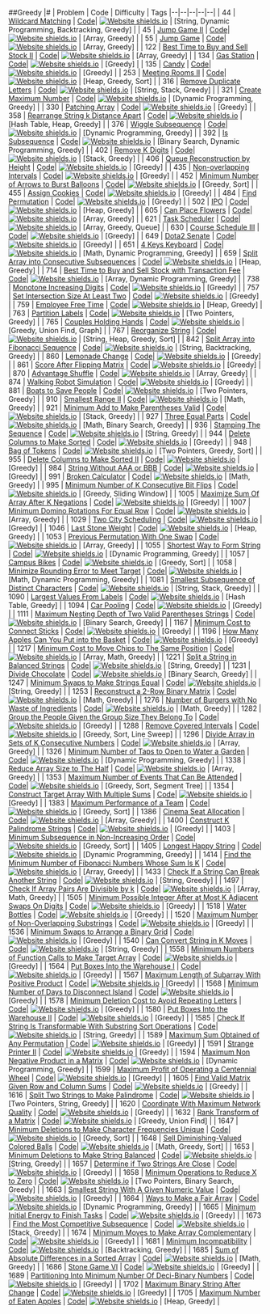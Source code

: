 ##Greedy
|# | Problem | Code | Difficulty | Tags
|--|--|--|--|--|
| 44 | [Wildcard Matching](https:///leetCode.com/problems/wildcard-matching) | [Code](https://github.com/SunilGudivada/Data-Structures-and-Algorithms/blob/master/src/com/platform/leetCode/problems/_44_WildcardMatching.java)| [![Website shields.io](https://img.shields.io/badge/Hard-critical.svg)](https://sunilgudivada.github.io/Data-Structures-and-Algorithms/) | [String, Dynamic Programming, Backtracking, Greedy] | 
| 45 | [Jump Game II](https:///leetCode.com/problems/jump-game-ii) | [Code](https://github.com/SunilGudivada/Data-Structures-and-Algorithms/blob/master/src/com/platform/leetCode/problems/_45_JumpGameII.java)| [![Website shields.io](https://img.shields.io/badge/Hard-critical.svg)](https://sunilgudivada.github.io/Data-Structures-and-Algorithms/) | [Array, Greedy] | 
| 55 | [Jump Game](https:///leetCode.com/problems/jump-game) | [Code](https://github.com/SunilGudivada/Data-Structures-and-Algorithms/blob/master/src/com/platform/leetCode/problems/_55_JumpGame.java)| [![Website shields.io](https://img.shields.io/badge/Medium-yellow.svg)](https://sunilgudivada.github.io/Data-Structures-and-Algorithms/) | [Array, Greedy] | 
| 122 | [Best Time to Buy and Sell Stock II](https:///leetCode.com/problems/best-time-to-buy-and-sell-stock-ii) | [Code](https://github.com/SunilGudivada/Data-Structures-and-Algorithms/blob/master/src/com/platform/leetCode/problems/_122_BestTimetoBuyandSellStockII.java)| [![Website shields.io](https://img.shields.io/badge/Easy-success.svg)](https://sunilgudivada.github.io/Data-Structures-and-Algorithms/) | [Array, Greedy] | 
| 134 | [Gas Station](https:///leetCode.com/problems/gas-station) | [Code](https://github.com/SunilGudivada/Data-Structures-and-Algorithms/blob/master/src/com/platform/leetCode/problems/_134_GasStation.java)| [![Website shields.io](https://img.shields.io/badge/Medium-yellow.svg)](https://sunilgudivada.github.io/Data-Structures-and-Algorithms/) | [Greedy] | 
| 135 | [Candy](https:///leetCode.com/problems/candy) | [Code](https://github.com/SunilGudivada/Data-Structures-and-Algorithms/blob/master/src/com/platform/leetCode/problems/_135_Candy.java)| [![Website shields.io](https://img.shields.io/badge/Hard-critical.svg)](https://sunilgudivada.github.io/Data-Structures-and-Algorithms/) | [Greedy] | 
| 253 | [Meeting Rooms II](https:///leetCode.com/problems/meeting-rooms-ii) | [Code](https://github.com/SunilGudivada/Data-Structures-and-Algorithms/blob/master/src/com/platform/leetCode/problems/_253_MeetingRoomsII.java)| [![Website shields.io](https://img.shields.io/badge/Medium-yellow.svg)](https://sunilgudivada.github.io/Data-Structures-and-Algorithms/) | [Heap, Greedy, Sort] | 
| 316 | [Remove Duplicate Letters](https:///leetCode.com/problems/remove-duplicate-letters) | [Code](https://github.com/SunilGudivada/Data-Structures-and-Algorithms/blob/master/src/com/platform/leetCode/problems/_316_RemoveDuplicateLetters.java)| [![Website shields.io](https://img.shields.io/badge/Medium-yellow.svg)](https://sunilgudivada.github.io/Data-Structures-and-Algorithms/) | [String, Stack, Greedy] | 
| 321 | [Create Maximum Number](https:///leetCode.com/problems/create-maximum-number) | [Code](https://github.com/SunilGudivada/Data-Structures-and-Algorithms/blob/master/src/com/platform/leetCode/problems/_321_CreateMaximumNumber.java)| [![Website shields.io](https://img.shields.io/badge/Hard-critical.svg)](https://sunilgudivada.github.io/Data-Structures-and-Algorithms/) | [Dynamic Programming, Greedy] | 
| 330 | [Patching Array](https:///leetCode.com/problems/patching-array) | [Code](https://github.com/SunilGudivada/Data-Structures-and-Algorithms/blob/master/src/com/platform/leetCode/problems/_330_PatchingArray.java)| [![Website shields.io](https://img.shields.io/badge/Hard-critical.svg)](https://sunilgudivada.github.io/Data-Structures-and-Algorithms/) | [Greedy] | 
| 358 | [Rearrange String k Distance Apart](https:///leetCode.com/problems/rearrange-string-k-distance-apart) | [Code](https://github.com/SunilGudivada/Data-Structures-and-Algorithms/blob/master/src/com/platform/leetCode/problems/_358_RearrangeStringkDistanceApart.java)| [![Website shields.io](https://img.shields.io/badge/Hard-critical.svg)](https://sunilgudivada.github.io/Data-Structures-and-Algorithms/) | [Hash Table, Heap, Greedy] | 
| 376 | [Wiggle Subsequence](https:///leetCode.com/problems/wiggle-subsequence) | [Code](https://github.com/SunilGudivada/Data-Structures-and-Algorithms/blob/master/src/com/platform/leetCode/problems/_376_WiggleSubsequence.java)| [![Website shields.io](https://img.shields.io/badge/Medium-yellow.svg)](https://sunilgudivada.github.io/Data-Structures-and-Algorithms/) | [Dynamic Programming, Greedy] | 
| 392 | [Is Subsequence](https:///leetCode.com/problems/is-subsequence) | [Code](https://github.com/SunilGudivada/Data-Structures-and-Algorithms/blob/master/src/com/platform/leetCode/problems/_392_IsSubsequence.java)| [![Website shields.io](https://img.shields.io/badge/Easy-success.svg)](https://sunilgudivada.github.io/Data-Structures-and-Algorithms/) | [Binary Search, Dynamic Programming, Greedy] | 
| 402 | [Remove K Digits](https:///leetCode.com/problems/remove-k-digits) | [Code](https://github.com/SunilGudivada/Data-Structures-and-Algorithms/blob/master/src/com/platform/leetCode/problems/_402_RemoveKDigits.java)| [![Website shields.io](https://img.shields.io/badge/Medium-yellow.svg)](https://sunilgudivada.github.io/Data-Structures-and-Algorithms/) | [Stack, Greedy] | 
| 406 | [Queue Reconstruction by Height](https:///leetCode.com/problems/queue-reconstruction-by-height) | [Code](https://github.com/SunilGudivada/Data-Structures-and-Algorithms/blob/master/src/com/platform/leetCode/problems/_406_QueueReconstructionbyHeight.java)| [![Website shields.io](https://img.shields.io/badge/Medium-yellow.svg)](https://sunilgudivada.github.io/Data-Structures-and-Algorithms/) | [Greedy] | 
| 435 | [Non-overlapping Intervals](https:///leetCode.com/problems/non-overlapping-intervals) | [Code](https://github.com/SunilGudivada/Data-Structures-and-Algorithms/blob/master/src/com/platform/leetCode/problems/_435_Non-overlappingIntervals.java)| [![Website shields.io](https://img.shields.io/badge/Medium-yellow.svg)](https://sunilgudivada.github.io/Data-Structures-and-Algorithms/) | [Greedy] | 
| 452 | [Minimum Number of Arrows to Burst Balloons](https:///leetCode.com/problems/minimum-number-of-arrows-to-burst-balloons) | [Code](https://github.com/SunilGudivada/Data-Structures-and-Algorithms/blob/master/src/com/platform/leetCode/problems/_452_MinimumNumberofArrowstoBurstBalloons.java)| [![Website shields.io](https://img.shields.io/badge/Medium-yellow.svg)](https://sunilgudivada.github.io/Data-Structures-and-Algorithms/) | [Greedy, Sort] | 
| 455 | [Assign Cookies](https:///leetCode.com/problems/assign-cookies) | [Code](https://github.com/SunilGudivada/Data-Structures-and-Algorithms/blob/master/src/com/platform/leetCode/problems/_455_AssignCookies.java)| [![Website shields.io](https://img.shields.io/badge/Easy-success.svg)](https://sunilgudivada.github.io/Data-Structures-and-Algorithms/) | [Greedy] | 
| 484 | [Find Permutation](https:///leetCode.com/problems/find-permutation) | [Code](https://github.com/SunilGudivada/Data-Structures-and-Algorithms/blob/master/src/com/platform/leetCode/problems/_484_FindPermutation.java)| [![Website shields.io](https://img.shields.io/badge/Medium-yellow.svg)](https://sunilgudivada.github.io/Data-Structures-and-Algorithms/) | [Greedy] | 
| 502 | [IPO](https:///leetCode.com/problems/ipo) | [Code](https://github.com/SunilGudivada/Data-Structures-and-Algorithms/blob/master/src/com/platform/leetCode/problems/_502_IPO.java)| [![Website shields.io](https://img.shields.io/badge/Hard-critical.svg)](https://sunilgudivada.github.io/Data-Structures-and-Algorithms/) | [Heap, Greedy] | 
| 605 | [Can Place Flowers](https:///leetCode.com/problems/can-place-flowers) | [Code](https://github.com/SunilGudivada/Data-Structures-and-Algorithms/blob/master/src/com/platform/leetCode/problems/_605_CanPlaceFlowers.java)| [![Website shields.io](https://img.shields.io/badge/Easy-success.svg)](https://sunilgudivada.github.io/Data-Structures-and-Algorithms/) | [Array, Greedy] | 
| 621 | [Task Scheduler](https:///leetCode.com/problems/task-scheduler) | [Code](https://github.com/SunilGudivada/Data-Structures-and-Algorithms/blob/master/src/com/platform/leetCode/problems/_621_TaskScheduler.java)| [![Website shields.io](https://img.shields.io/badge/Medium-yellow.svg)](https://sunilgudivada.github.io/Data-Structures-and-Algorithms/) | [Array, Greedy, Queue] | 
| 630 | [Course Schedule III](https:///leetCode.com/problems/course-schedule-iii) | [Code](https://github.com/SunilGudivada/Data-Structures-and-Algorithms/blob/master/src/com/platform/leetCode/problems/_630_CourseScheduleIII.java)| [![Website shields.io](https://img.shields.io/badge/Hard-critical.svg)](https://sunilgudivada.github.io/Data-Structures-and-Algorithms/) | [Greedy] | 
| 649 | [Dota2 Senate](https:///leetCode.com/problems/dota2-senate) | [Code](https://github.com/SunilGudivada/Data-Structures-and-Algorithms/blob/master/src/com/platform/leetCode/problems/_649_Dota2Senate.java)| [![Website shields.io](https://img.shields.io/badge/Medium-yellow.svg)](https://sunilgudivada.github.io/Data-Structures-and-Algorithms/) | [Greedy] | 
| 651 | [4 Keys Keyboard](https:///leetCode.com/problems/4-keys-keyboard) | [Code](https://github.com/SunilGudivada/Data-Structures-and-Algorithms/blob/master/src/com/platform/leetCode/problems/_651_4KeysKeyboard.java)| [![Website shields.io](https://img.shields.io/badge/Medium-yellow.svg)](https://sunilgudivada.github.io/Data-Structures-and-Algorithms/) | [Math, Dynamic Programming, Greedy] | 
| 659 | [Split Array into Consecutive Subsequences](https:///leetCode.com/problems/split-array-into-consecutive-subsequences) | [Code](https://github.com/SunilGudivada/Data-Structures-and-Algorithms/blob/master/src/com/platform/leetCode/problems/_659_SplitArrayintoConsecutiveSubsequences.java)| [![Website shields.io](https://img.shields.io/badge/Medium-yellow.svg)](https://sunilgudivada.github.io/Data-Structures-and-Algorithms/) | [Heap, Greedy] | 
| 714 | [Best Time to Buy and Sell Stock with Transaction Fee](https:///leetCode.com/problems/best-time-to-buy-and-sell-stock-with-transaction-fee) | [Code](https://github.com/SunilGudivada/Data-Structures-and-Algorithms/blob/master/src/com/platform/leetCode/problems/_714_BestTimetoBuyandSellStockwithTransactionFee.java)| [![Website shields.io](https://img.shields.io/badge/Medium-yellow.svg)](https://sunilgudivada.github.io/Data-Structures-and-Algorithms/) | [Array, Dynamic Programming, Greedy] | 
| 738 | [Monotone Increasing Digits](https:///leetCode.com/problems/monotone-increasing-digits) | [Code](https://github.com/SunilGudivada/Data-Structures-and-Algorithms/blob/master/src/com/platform/leetCode/problems/_738_MonotoneIncreasingDigits.java)| [![Website shields.io](https://img.shields.io/badge/Medium-yellow.svg)](https://sunilgudivada.github.io/Data-Structures-and-Algorithms/) | [Greedy] | 
| 757 | [Set Intersection Size At Least Two](https:///leetCode.com/problems/set-intersection-size-at-least-two) | [Code](https://github.com/SunilGudivada/Data-Structures-and-Algorithms/blob/master/src/com/platform/leetCode/problems/_757_SetIntersectionSizeAtLeastTwo.java)| [![Website shields.io](https://img.shields.io/badge/Hard-critical.svg)](https://sunilgudivada.github.io/Data-Structures-and-Algorithms/) | [Greedy] | 
| 759 | [Employee Free Time](https:///leetCode.com/problems/employee-free-time) | [Code](https://github.com/SunilGudivada/Data-Structures-and-Algorithms/blob/master/src/com/platform/leetCode/problems/_759_EmployeeFreeTime.java)| [![Website shields.io](https://img.shields.io/badge/Hard-critical.svg)](https://sunilgudivada.github.io/Data-Structures-and-Algorithms/) | [Heap, Greedy] | 
| 763 | [Partition Labels](https:///leetCode.com/problems/partition-labels) | [Code](https://github.com/SunilGudivada/Data-Structures-and-Algorithms/blob/master/src/com/platform/leetCode/problems/_763_PartitionLabels.java)| [![Website shields.io](https://img.shields.io/badge/Medium-yellow.svg)](https://sunilgudivada.github.io/Data-Structures-and-Algorithms/) | [Two Pointers, Greedy] | 
| 765 | [Couples Holding Hands](https:///leetCode.com/problems/couples-holding-hands) | [Code](https://github.com/SunilGudivada/Data-Structures-and-Algorithms/blob/master/src/com/platform/leetCode/problems/_765_CouplesHoldingHands.java)| [![Website shields.io](https://img.shields.io/badge/Hard-critical.svg)](https://sunilgudivada.github.io/Data-Structures-and-Algorithms/) | [Greedy, Union Find, Graph] | 
| 767 | [Reorganize String](https:///leetCode.com/problems/reorganize-string) | [Code](https://github.com/SunilGudivada/Data-Structures-and-Algorithms/blob/master/src/com/platform/leetCode/problems/_767_ReorganizeString.java)| [![Website shields.io](https://img.shields.io/badge/Medium-yellow.svg)](https://sunilgudivada.github.io/Data-Structures-and-Algorithms/) | [String, Heap, Greedy, Sort] | 
| 842 | [Split Array into Fibonacci Sequence](https:///leetCode.com/problems/split-array-into-fibonacci-sequence) | [Code](https://github.com/SunilGudivada/Data-Structures-and-Algorithms/blob/master/src/com/platform/leetCode/problems/_842_SplitArrayintoFibonacciSequence.java)| [![Website shields.io](https://img.shields.io/badge/Medium-yellow.svg)](https://sunilgudivada.github.io/Data-Structures-and-Algorithms/) | [String, Backtracking, Greedy] | 
| 860 | [Lemonade Change](https:///leetCode.com/problems/lemonade-change) | [Code](https://github.com/SunilGudivada/Data-Structures-and-Algorithms/blob/master/src/com/platform/leetCode/problems/_860_LemonadeChange.java)| [![Website shields.io](https://img.shields.io/badge/Easy-success.svg)](https://sunilgudivada.github.io/Data-Structures-and-Algorithms/) | [Greedy] | 
| 861 | [Score After Flipping Matrix](https:///leetCode.com/problems/score-after-flipping-matrix) | [Code](https://github.com/SunilGudivada/Data-Structures-and-Algorithms/blob/master/src/com/platform/leetCode/problems/_861_ScoreAfterFlippingMatrix.java)| [![Website shields.io](https://img.shields.io/badge/Medium-yellow.svg)](https://sunilgudivada.github.io/Data-Structures-and-Algorithms/) | [Greedy] | 
| 870 | [Advantage Shuffle](https:///leetCode.com/problems/advantage-shuffle) | [Code](https://github.com/SunilGudivada/Data-Structures-and-Algorithms/blob/master/src/com/platform/leetCode/problems/_870_AdvantageShuffle.java)| [![Website shields.io](https://img.shields.io/badge/Medium-yellow.svg)](https://sunilgudivada.github.io/Data-Structures-and-Algorithms/) | [Array, Greedy] | 
| 874 | [Walking Robot Simulation](https:///leetCode.com/problems/walking-robot-simulation) | [Code](https://github.com/SunilGudivada/Data-Structures-and-Algorithms/blob/master/src/com/platform/leetCode/problems/_874_WalkingRobotSimulation.java)| [![Website shields.io](https://img.shields.io/badge/Easy-success.svg)](https://sunilgudivada.github.io/Data-Structures-and-Algorithms/) | [Greedy] | 
| 881 | [Boats to Save People](https:///leetCode.com/problems/boats-to-save-people) | [Code](https://github.com/SunilGudivada/Data-Structures-and-Algorithms/blob/master/src/com/platform/leetCode/problems/_881_BoatstoSavePeople.java)| [![Website shields.io](https://img.shields.io/badge/Medium-yellow.svg)](https://sunilgudivada.github.io/Data-Structures-and-Algorithms/) | [Two Pointers, Greedy] | 
| 910 | [Smallest Range II](https:///leetCode.com/problems/smallest-range-ii) | [Code](https://github.com/SunilGudivada/Data-Structures-and-Algorithms/blob/master/src/com/platform/leetCode/problems/_910_SmallestRangeII.java)| [![Website shields.io](https://img.shields.io/badge/Medium-yellow.svg)](https://sunilgudivada.github.io/Data-Structures-and-Algorithms/) | [Math, Greedy] | 
| 921 | [Minimum Add to Make Parentheses Valid](https:///leetCode.com/problems/minimum-add-to-make-parentheses-valid) | [Code](https://github.com/SunilGudivada/Data-Structures-and-Algorithms/blob/master/src/com/platform/leetCode/problems/_921_MinimumAddtoMakeParenthesesValid.java)| [![Website shields.io](https://img.shields.io/badge/Medium-yellow.svg)](https://sunilgudivada.github.io/Data-Structures-and-Algorithms/) | [Stack, Greedy] | 
| 927 | [Three Equal Parts](https:///leetCode.com/problems/three-equal-parts) | [Code](https://github.com/SunilGudivada/Data-Structures-and-Algorithms/blob/master/src/com/platform/leetCode/problems/_927_ThreeEqualParts.java)| [![Website shields.io](https://img.shields.io/badge/Hard-critical.svg)](https://sunilgudivada.github.io/Data-Structures-and-Algorithms/) | [Math, Binary Search, Greedy] | 
| 936 | [Stamping The Sequence](https:///leetCode.com/problems/stamping-the-sequence) | [Code](https://github.com/SunilGudivada/Data-Structures-and-Algorithms/blob/master/src/com/platform/leetCode/problems/_936_StampingTheSequence.java)| [![Website shields.io](https://img.shields.io/badge/Hard-critical.svg)](https://sunilgudivada.github.io/Data-Structures-and-Algorithms/) | [String, Greedy] | 
| 944 | [Delete Columns to Make Sorted](https:///leetCode.com/problems/delete-columns-to-make-sorted) | [Code](https://github.com/SunilGudivada/Data-Structures-and-Algorithms/blob/master/src/com/platform/leetCode/problems/_944_DeleteColumnstoMakeSorted.java)| [![Website shields.io](https://img.shields.io/badge/Easy-success.svg)](https://sunilgudivada.github.io/Data-Structures-and-Algorithms/) | [Greedy] | 
| 948 | [Bag of Tokens](https:///leetCode.com/problems/bag-of-tokens) | [Code](https://github.com/SunilGudivada/Data-Structures-and-Algorithms/blob/master/src/com/platform/leetCode/problems/_948_BagofTokens.java)| [![Website shields.io](https://img.shields.io/badge/Medium-yellow.svg)](https://sunilgudivada.github.io/Data-Structures-and-Algorithms/) | [Two Pointers, Greedy, Sort] | 
| 955 | [Delete Columns to Make Sorted II](https:///leetCode.com/problems/delete-columns-to-make-sorted-ii) | [Code](https://github.com/SunilGudivada/Data-Structures-and-Algorithms/blob/master/src/com/platform/leetCode/problems/_955_DeleteColumnstoMakeSortedII.java)| [![Website shields.io](https://img.shields.io/badge/Medium-yellow.svg)](https://sunilgudivada.github.io/Data-Structures-and-Algorithms/) | [Greedy] | 
| 984 | [String Without AAA or BBB](https:///leetCode.com/problems/string-without-aaa-or-bbb) | [Code](https://github.com/SunilGudivada/Data-Structures-and-Algorithms/blob/master/src/com/platform/leetCode/problems/_984_StringWithoutAAAorBBB.java)| [![Website shields.io](https://img.shields.io/badge/Medium-yellow.svg)](https://sunilgudivada.github.io/Data-Structures-and-Algorithms/) | [Greedy] | 
| 991 | [Broken Calculator](https:///leetCode.com/problems/broken-calculator) | [Code](https://github.com/SunilGudivada/Data-Structures-and-Algorithms/blob/master/src/com/platform/leetCode/problems/_991_BrokenCalculator.java)| [![Website shields.io](https://img.shields.io/badge/Medium-yellow.svg)](https://sunilgudivada.github.io/Data-Structures-and-Algorithms/) | [Math, Greedy] | 
| 995 | [Minimum Number of K Consecutive Bit Flips](https:///leetCode.com/problems/minimum-number-of-k-consecutive-bit-flips) | [Code](https://github.com/SunilGudivada/Data-Structures-and-Algorithms/blob/master/src/com/platform/leetCode/problems/_995_MinimumNumberofKConsecutiveBitFlips.java)| [![Website shields.io](https://img.shields.io/badge/Hard-critical.svg)](https://sunilgudivada.github.io/Data-Structures-and-Algorithms/) | [Greedy, Sliding Window] | 
| 1005 | [Maximize Sum Of Array After K Negations](https:///leetCode.com/problems/maximize-sum-of-array-after-k-negations) | [Code](https://github.com/SunilGudivada/Data-Structures-and-Algorithms/blob/master/src/com/platform/leetCode/problems/_1005_MaximizeSumOfArrayAfterKNegations.java)| [![Website shields.io](https://img.shields.io/badge/Easy-success.svg)](https://sunilgudivada.github.io/Data-Structures-and-Algorithms/) | [Greedy] | 
| 1007 | [Minimum Domino Rotations For Equal Row](https:///leetCode.com/problems/minimum-domino-rotations-for-equal-row) | [Code](https://github.com/SunilGudivada/Data-Structures-and-Algorithms/blob/master/src/com/platform/leetCode/problems/_1007_MinimumDominoRotationsForEqualRow.java)| [![Website shields.io](https://img.shields.io/badge/Medium-yellow.svg)](https://sunilgudivada.github.io/Data-Structures-and-Algorithms/) | [Array, Greedy] | 
| 1029 | [Two City Scheduling](https:///leetCode.com/problems/two-city-scheduling) | [Code](https://github.com/SunilGudivada/Data-Structures-and-Algorithms/blob/master/src/com/platform/leetCode/problems/_1029_TwoCityScheduling.java)| [![Website shields.io](https://img.shields.io/badge/Medium-yellow.svg)](https://sunilgudivada.github.io/Data-Structures-and-Algorithms/) | [Greedy] | 
| 1046 | [Last Stone Weight](https:///leetCode.com/problems/last-stone-weight) | [Code](https://github.com/SunilGudivada/Data-Structures-and-Algorithms/blob/master/src/com/platform/leetCode/problems/_1046_LastStoneWeight.java)| [![Website shields.io](https://img.shields.io/badge/Easy-success.svg)](https://sunilgudivada.github.io/Data-Structures-and-Algorithms/) | [Heap, Greedy] | 
| 1053 | [Previous Permutation With One Swap](https:///leetCode.com/problems/previous-permutation-with-one-swap) | [Code](https://github.com/SunilGudivada/Data-Structures-and-Algorithms/blob/master/src/com/platform/leetCode/problems/_1053_PreviousPermutationWithOneSwap.java)| [![Website shields.io](https://img.shields.io/badge/Medium-yellow.svg)](https://sunilgudivada.github.io/Data-Structures-and-Algorithms/) | [Array, Greedy] | 
| 1055 | [Shortest Way to Form String](https:///leetCode.com/problems/shortest-way-to-form-string) | [Code](https://github.com/SunilGudivada/Data-Structures-and-Algorithms/blob/master/src/com/platform/leetCode/problems/_1055_ShortestWaytoFormString.java)| [![Website shields.io](https://img.shields.io/badge/Medium-yellow.svg)](https://sunilgudivada.github.io/Data-Structures-and-Algorithms/) | [Dynamic Programming, Greedy] | 
| 1057 | [Campus Bikes](https:///leetCode.com/problems/campus-bikes) | [Code](https://github.com/SunilGudivada/Data-Structures-and-Algorithms/blob/master/src/com/platform/leetCode/problems/_1057_CampusBikes.java)| [![Website shields.io](https://img.shields.io/badge/Medium-yellow.svg)](https://sunilgudivada.github.io/Data-Structures-and-Algorithms/) | [Greedy, Sort] | 
| 1058 | [Minimize Rounding Error to Meet Target](https:///leetCode.com/problems/minimize-rounding-error-to-meet-target) | [Code](https://github.com/SunilGudivada/Data-Structures-and-Algorithms/blob/master/src/com/platform/leetCode/problems/_1058_MinimizeRoundingErrortoMeetTarget.java)| [![Website shields.io](https://img.shields.io/badge/Medium-yellow.svg)](https://sunilgudivada.github.io/Data-Structures-and-Algorithms/) | [Math, Dynamic Programming, Greedy] | 
| 1081 | [Smallest Subsequence of Distinct Characters](https:///leetCode.com/problems/smallest-subsequence-of-distinct-characters) | [Code](https://github.com/SunilGudivada/Data-Structures-and-Algorithms/blob/master/src/com/platform/leetCode/problems/_1081_SmallestSubsequenceofDistinctCharacters.java)| [![Website shields.io](https://img.shields.io/badge/Medium-yellow.svg)](https://sunilgudivada.github.io/Data-Structures-and-Algorithms/) | [String, Stack, Greedy] | 
| 1090 | [Largest Values From Labels](https:///leetCode.com/problems/largest-values-from-labels) | [Code](https://github.com/SunilGudivada/Data-Structures-and-Algorithms/blob/master/src/com/platform/leetCode/problems/_1090_LargestValuesFromLabels.java)| [![Website shields.io](https://img.shields.io/badge/Medium-yellow.svg)](https://sunilgudivada.github.io/Data-Structures-and-Algorithms/) | [Hash Table, Greedy] | 
| 1094 | [Car Pooling](https:///leetCode.com/problems/car-pooling) | [Code](https://github.com/SunilGudivada/Data-Structures-and-Algorithms/blob/master/src/com/platform/leetCode/problems/_1094_CarPooling.java)| [![Website shields.io](https://img.shields.io/badge/Medium-yellow.svg)](https://sunilgudivada.github.io/Data-Structures-and-Algorithms/) | [Greedy] | 
| 1111 | [Maximum Nesting Depth of Two Valid Parentheses Strings](https:///leetCode.com/problems/maximum-nesting-depth-of-two-valid-parentheses-strings) | [Code](https://github.com/SunilGudivada/Data-Structures-and-Algorithms/blob/master/src/com/platform/leetCode/problems/_1111_MaximumNestingDepthofTwoValidParenthesesStrings.java)| [![Website shields.io](https://img.shields.io/badge/Medium-yellow.svg)](https://sunilgudivada.github.io/Data-Structures-and-Algorithms/) | [Binary Search, Greedy] | 
| 1167 | [Minimum Cost to Connect Sticks](https:///leetCode.com/problems/minimum-cost-to-connect-sticks) | [Code](https://github.com/SunilGudivada/Data-Structures-and-Algorithms/blob/master/src/com/platform/leetCode/problems/_1167_MinimumCosttoConnectSticks.java)| [![Website shields.io](https://img.shields.io/badge/Medium-yellow.svg)](https://sunilgudivada.github.io/Data-Structures-and-Algorithms/) | [Greedy] | 
| 1196 | [How Many Apples Can You Put into the Basket](https:///leetCode.com/problems/how-many-apples-can-you-put-into-the-basket) | [Code](https://github.com/SunilGudivada/Data-Structures-and-Algorithms/blob/master/src/com/platform/leetCode/problems/_1196_HowManyApplesCanYouPutintotheBasket.java)| [![Website shields.io](https://img.shields.io/badge/Easy-success.svg)](https://sunilgudivada.github.io/Data-Structures-and-Algorithms/) | [Greedy] | 
| 1217 | [Minimum Cost to Move Chips to The Same Position](https:///leetCode.com/problems/minimum-cost-to-move-chips-to-the-same-position) | [Code](https://github.com/SunilGudivada/Data-Structures-and-Algorithms/blob/master/src/com/platform/leetCode/problems/_1217_MinimumCosttoMoveChipstoTheSamePosition.java)| [![Website shields.io](https://img.shields.io/badge/Easy-success.svg)](https://sunilgudivada.github.io/Data-Structures-and-Algorithms/) | [Array, Math, Greedy] | 
| 1221 | [Split a String in Balanced Strings](https:///leetCode.com/problems/split-a-string-in-balanced-strings) | [Code](https://github.com/SunilGudivada/Data-Structures-and-Algorithms/blob/master/src/com/platform/leetCode/problems/_1221_SplitaStringinBalancedStrings.java)| [![Website shields.io](https://img.shields.io/badge/Easy-success.svg)](https://sunilgudivada.github.io/Data-Structures-and-Algorithms/) | [String, Greedy] | 
| 1231 | [Divide Chocolate](https:///leetCode.com/problems/divide-chocolate) | [Code](https://github.com/SunilGudivada/Data-Structures-and-Algorithms/blob/master/src/com/platform/leetCode/problems/_1231_DivideChocolate.java)| [![Website shields.io](https://img.shields.io/badge/Hard-critical.svg)](https://sunilgudivada.github.io/Data-Structures-and-Algorithms/) | [Binary Search, Greedy] | 
| 1247 | [Minimum Swaps to Make Strings Equal](https:///leetCode.com/problems/minimum-swaps-to-make-strings-equal) | [Code](https://github.com/SunilGudivada/Data-Structures-and-Algorithms/blob/master/src/com/platform/leetCode/problems/_1247_MinimumSwapstoMakeStringsEqual.java)| [![Website shields.io](https://img.shields.io/badge/Medium-yellow.svg)](https://sunilgudivada.github.io/Data-Structures-and-Algorithms/) | [String, Greedy] | 
| 1253 | [Reconstruct a 2-Row Binary Matrix](https:///leetCode.com/problems/reconstruct-a-2-row-binary-matrix) | [Code](https://github.com/SunilGudivada/Data-Structures-and-Algorithms/blob/master/src/com/platform/leetCode/problems/_1253_Reconstructa2-RowBinaryMatrix.java)| [![Website shields.io](https://img.shields.io/badge/Medium-yellow.svg)](https://sunilgudivada.github.io/Data-Structures-and-Algorithms/) | [Math, Greedy] | 
| 1276 | [Number of Burgers with No Waste of Ingredients](https:///leetCode.com/problems/number-of-burgers-with-no-waste-of-ingredients) | [Code](https://github.com/SunilGudivada/Data-Structures-and-Algorithms/blob/master/src/com/platform/leetCode/problems/_1276_NumberofBurgerswithNoWasteofIngredients.java)| [![Website shields.io](https://img.shields.io/badge/Medium-yellow.svg)](https://sunilgudivada.github.io/Data-Structures-and-Algorithms/) | [Math, Greedy] | 
| 1282 | [Group the People Given the Group Size They Belong To](https:///leetCode.com/problems/group-the-people-given-the-group-size-they-belong-to) | [Code](https://github.com/SunilGudivada/Data-Structures-and-Algorithms/blob/master/src/com/platform/leetCode/problems/_1282_GroupthePeopleGiventheGroupSizeTheyBelongTo.java)| [![Website shields.io](https://img.shields.io/badge/Medium-yellow.svg)](https://sunilgudivada.github.io/Data-Structures-and-Algorithms/) | [Greedy] | 
| 1288 | [Remove Covered Intervals](https:///leetCode.com/problems/remove-covered-intervals) | [Code](https://github.com/SunilGudivada/Data-Structures-and-Algorithms/blob/master/src/com/platform/leetCode/problems/_1288_RemoveCoveredIntervals.java)| [![Website shields.io](https://img.shields.io/badge/Medium-yellow.svg)](https://sunilgudivada.github.io/Data-Structures-and-Algorithms/) | [Greedy, Sort, Line Sweep] | 
| 1296 | [Divide Array in Sets of K Consecutive Numbers](https:///leetCode.com/problems/divide-array-in-sets-of-k-consecutive-numbers) | [Code](https://github.com/SunilGudivada/Data-Structures-and-Algorithms/blob/master/src/com/platform/leetCode/problems/_1296_DivideArrayinSetsofKConsecutiveNumbers.java)| [![Website shields.io](https://img.shields.io/badge/Medium-yellow.svg)](https://sunilgudivada.github.io/Data-Structures-and-Algorithms/) | [Array, Greedy] | 
| 1326 | [Minimum Number of Taps to Open to Water a Garden](https:///leetCode.com/problems/minimum-number-of-taps-to-open-to-water-a-garden) | [Code](https://github.com/SunilGudivada/Data-Structures-and-Algorithms/blob/master/src/com/platform/leetCode/problems/_1326_MinimumNumberofTapstoOpentoWateraGarden.java)| [![Website shields.io](https://img.shields.io/badge/Hard-critical.svg)](https://sunilgudivada.github.io/Data-Structures-and-Algorithms/) | [Dynamic Programming, Greedy] | 
| 1338 | [Reduce Array Size to The Half](https:///leetCode.com/problems/reduce-array-size-to-the-half) | [Code](https://github.com/SunilGudivada/Data-Structures-and-Algorithms/blob/master/src/com/platform/leetCode/problems/_1338_ReduceArraySizetoTheHalf.java)| [![Website shields.io](https://img.shields.io/badge/Medium-yellow.svg)](https://sunilgudivada.github.io/Data-Structures-and-Algorithms/) | [Array, Greedy] | 
| 1353 | [Maximum Number of Events That Can Be Attended](https:///leetCode.com/problems/maximum-number-of-events-that-can-be-attended) | [Code](https://github.com/SunilGudivada/Data-Structures-and-Algorithms/blob/master/src/com/platform/leetCode/problems/_1353_MaximumNumberofEventsThatCanBeAttended.java)| [![Website shields.io](https://img.shields.io/badge/Medium-yellow.svg)](https://sunilgudivada.github.io/Data-Structures-and-Algorithms/) | [Greedy, Sort, Segment Tree] | 
| 1354 | [Construct Target Array With Multiple Sums](https:///leetCode.com/problems/construct-target-array-with-multiple-sums) | [Code](https://github.com/SunilGudivada/Data-Structures-and-Algorithms/blob/master/src/com/platform/leetCode/problems/_1354_ConstructTargetArrayWithMultipleSums.java)| [![Website shields.io](https://img.shields.io/badge/Hard-critical.svg)](https://sunilgudivada.github.io/Data-Structures-and-Algorithms/) | [Greedy] | 
| 1383 | [Maximum Performance of a Team](https:///leetCode.com/problems/maximum-performance-of-a-team) | [Code](https://github.com/SunilGudivada/Data-Structures-and-Algorithms/blob/master/src/com/platform/leetCode/problems/_1383_MaximumPerformanceofaTeam.java)| [![Website shields.io](https://img.shields.io/badge/Hard-critical.svg)](https://sunilgudivada.github.io/Data-Structures-and-Algorithms/) | [Greedy, Sort] | 
| 1386 | [Cinema Seat Allocation](https:///leetCode.com/problems/cinema-seat-allocation) | [Code](https://github.com/SunilGudivada/Data-Structures-and-Algorithms/blob/master/src/com/platform/leetCode/problems/_1386_CinemaSeatAllocation.java)| [![Website shields.io](https://img.shields.io/badge/Medium-yellow.svg)](https://sunilgudivada.github.io/Data-Structures-and-Algorithms/) | [Array, Greedy] | 
| 1400 | [Construct K Palindrome Strings](https:///leetCode.com/problems/construct-k-palindrome-strings) | [Code](https://github.com/SunilGudivada/Data-Structures-and-Algorithms/blob/master/src/com/platform/leetCode/problems/_1400_ConstructKPalindromeStrings.java)| [![Website shields.io](https://img.shields.io/badge/Medium-yellow.svg)](https://sunilgudivada.github.io/Data-Structures-and-Algorithms/) | [Greedy] | 
| 1403 | [Minimum Subsequence in Non-Increasing Order](https:///leetCode.com/problems/minimum-subsequence-in-non-increasing-order) | [Code](https://github.com/SunilGudivada/Data-Structures-and-Algorithms/blob/master/src/com/platform/leetCode/problems/_1403_MinimumSubsequenceinNon-IncreasingOrder.java)| [![Website shields.io](https://img.shields.io/badge/Easy-success.svg)](https://sunilgudivada.github.io/Data-Structures-and-Algorithms/) | [Greedy, Sort] | 
| 1405 | [Longest Happy String](https:///leetCode.com/problems/longest-happy-string) | [Code](https://github.com/SunilGudivada/Data-Structures-and-Algorithms/blob/master/src/com/platform/leetCode/problems/_1405_LongestHappyString.java)| [![Website shields.io](https://img.shields.io/badge/Medium-yellow.svg)](https://sunilgudivada.github.io/Data-Structures-and-Algorithms/) | [Dynamic Programming, Greedy] | 
| 1414 | [Find the Minimum Number of Fibonacci Numbers Whose Sum Is K](https:///leetCode.com/problems/find-the-minimum-number-of-fibonacci-numbers-whose-sum-is-k) | [Code](https://github.com/SunilGudivada/Data-Structures-and-Algorithms/blob/master/src/com/platform/leetCode/problems/_1414_FindtheMinimumNumberofFibonacciNumbersWhoseSumIsK.java)| [![Website shields.io](https://img.shields.io/badge/Medium-yellow.svg)](https://sunilgudivada.github.io/Data-Structures-and-Algorithms/) | [Array, Greedy] | 
| 1433 | [Check If a String Can Break Another String](https:///leetCode.com/problems/check-if-a-string-can-break-another-string) | [Code](https://github.com/SunilGudivada/Data-Structures-and-Algorithms/blob/master/src/com/platform/leetCode/problems/_1433_CheckIfaStringCanBreakAnotherString.java)| [![Website shields.io](https://img.shields.io/badge/Medium-yellow.svg)](https://sunilgudivada.github.io/Data-Structures-and-Algorithms/) | [String, Greedy] | 
| 1497 | [Check If Array Pairs Are Divisible by k](https:///leetCode.com/problems/check-if-array-pairs-are-divisible-by-k) | [Code](https://github.com/SunilGudivada/Data-Structures-and-Algorithms/blob/master/src/com/platform/leetCode/problems/_1497_CheckIfArrayPairsAreDivisiblebyk.java)| [![Website shields.io](https://img.shields.io/badge/Medium-yellow.svg)](https://sunilgudivada.github.io/Data-Structures-and-Algorithms/) | [Array, Math, Greedy] | 
| 1505 | [Minimum Possible Integer After at Most K Adjacent Swaps On Digits](https:///leetCode.com/problems/minimum-possible-integer-after-at-most-k-adjacent-swaps-on-digits) | [Code](https://github.com/SunilGudivada/Data-Structures-and-Algorithms/blob/master/src/com/platform/leetCode/problems/_1505_MinimumPossibleIntegerAfteratMostKAdjacentSwapsOnDigits.java)| [![Website shields.io](https://img.shields.io/badge/Hard-critical.svg)](https://sunilgudivada.github.io/Data-Structures-and-Algorithms/) | [Greedy] | 
| 1518 | [Water Bottles](https:///leetCode.com/problems/water-bottles) | [Code](https://github.com/SunilGudivada/Data-Structures-and-Algorithms/blob/master/src/com/platform/leetCode/problems/_1518_WaterBottles.java)| [![Website shields.io](https://img.shields.io/badge/Easy-success.svg)](https://sunilgudivada.github.io/Data-Structures-and-Algorithms/) | [Greedy] | 
| 1520 | [Maximum Number of Non-Overlapping Substrings](https:///leetCode.com/problems/maximum-number-of-non-overlapping-substrings) | [Code](https://github.com/SunilGudivada/Data-Structures-and-Algorithms/blob/master/src/com/platform/leetCode/problems/_1520_MaximumNumberofNon-OverlappingSubstrings.java)| [![Website shields.io](https://img.shields.io/badge/Hard-critical.svg)](https://sunilgudivada.github.io/Data-Structures-and-Algorithms/) | [Greedy] | 
| 1536 | [Minimum Swaps to Arrange a Binary Grid](https:///leetCode.com/problems/minimum-swaps-to-arrange-a-binary-grid) | [Code](https://github.com/SunilGudivada/Data-Structures-and-Algorithms/blob/master/src/com/platform/leetCode/problems/_1536_MinimumSwapstoArrangeaBinaryGrid.java)| [![Website shields.io](https://img.shields.io/badge/Medium-yellow.svg)](https://sunilgudivada.github.io/Data-Structures-and-Algorithms/) | [Greedy] | 
| 1540 | [Can Convert String in K Moves](https:///leetCode.com/problems/can-convert-string-in-k-moves) | [Code](https://github.com/SunilGudivada/Data-Structures-and-Algorithms/blob/master/src/com/platform/leetCode/problems/_1540_CanConvertStringinKMoves.java)| [![Website shields.io](https://img.shields.io/badge/Medium-yellow.svg)](https://sunilgudivada.github.io/Data-Structures-and-Algorithms/) | [String, Greedy] | 
| 1558 | [Minimum Numbers of Function Calls to Make Target Array](https:///leetCode.com/problems/minimum-numbers-of-function-calls-to-make-target-array) | [Code](https://github.com/SunilGudivada/Data-Structures-and-Algorithms/blob/master/src/com/platform/leetCode/problems/_1558_MinimumNumbersofFunctionCallstoMakeTargetArray.java)| [![Website shields.io](https://img.shields.io/badge/Medium-yellow.svg)](https://sunilgudivada.github.io/Data-Structures-and-Algorithms/) | [Greedy] | 
| 1564 | [Put Boxes Into the Warehouse I](https:///leetCode.com/problems/put-boxes-into-the-warehouse-i) | [Code](https://github.com/SunilGudivada/Data-Structures-and-Algorithms/blob/master/src/com/platform/leetCode/problems/_1564_PutBoxesIntotheWarehouseI.java)| [![Website shields.io](https://img.shields.io/badge/Medium-yellow.svg)](https://sunilgudivada.github.io/Data-Structures-and-Algorithms/) | [Greedy] | 
| 1567 | [Maximum Length of Subarray With Positive Product](https:///leetCode.com/problems/maximum-length-of-subarray-with-positive-product) | [Code](https://github.com/SunilGudivada/Data-Structures-and-Algorithms/blob/master/src/com/platform/leetCode/problems/_1567_MaximumLengthofSubarrayWithPositiveProduct.java)| [![Website shields.io](https://img.shields.io/badge/Medium-yellow.svg)](https://sunilgudivada.github.io/Data-Structures-and-Algorithms/) | [Greedy] | 
| 1568 | [Minimum Number of Days to Disconnect Island](https:///leetCode.com/problems/minimum-number-of-days-to-disconnect-island) | [Code](https://github.com/SunilGudivada/Data-Structures-and-Algorithms/blob/master/src/com/platform/leetCode/problems/_1568_MinimumNumberofDaystoDisconnectIsland.java)| [![Website shields.io](https://img.shields.io/badge/Hard-critical.svg)](https://sunilgudivada.github.io/Data-Structures-and-Algorithms/) | [Greedy] | 
| 1578 | [Minimum Deletion Cost to Avoid Repeating Letters](https:///leetCode.com/problems/minimum-deletion-cost-to-avoid-repeating-letters) | [Code](https://github.com/SunilGudivada/Data-Structures-and-Algorithms/blob/master/src/com/platform/leetCode/problems/_1578_MinimumDeletionCosttoAvoidRepeatingLetters.java)| [![Website shields.io](https://img.shields.io/badge/Medium-yellow.svg)](https://sunilgudivada.github.io/Data-Structures-and-Algorithms/) | [Greedy] | 
| 1580 | [Put Boxes Into the Warehouse II](https:///leetCode.com/problems/put-boxes-into-the-warehouse-ii) | [Code](https://github.com/SunilGudivada/Data-Structures-and-Algorithms/blob/master/src/com/platform/leetCode/problems/_1580_PutBoxesIntotheWarehouseII.java)| [![Website shields.io](https://img.shields.io/badge/Medium-yellow.svg)](https://sunilgudivada.github.io/Data-Structures-and-Algorithms/) | [Greedy] | 
| 1585 | [Check If String Is Transformable With Substring Sort Operations](https:///leetCode.com/problems/check-if-string-is-transformable-with-substring-sort-operations) | [Code](https://github.com/SunilGudivada/Data-Structures-and-Algorithms/blob/master/src/com/platform/leetCode/problems/_1585_CheckIfStringIsTransformableWithSubstringSortOperations.java)| [![Website shields.io](https://img.shields.io/badge/Hard-critical.svg)](https://sunilgudivada.github.io/Data-Structures-and-Algorithms/) | [String, Greedy] | 
| 1589 | [Maximum Sum Obtained of Any Permutation](https:///leetCode.com/problems/maximum-sum-obtained-of-any-permutation) | [Code](https://github.com/SunilGudivada/Data-Structures-and-Algorithms/blob/master/src/com/platform/leetCode/problems/_1589_MaximumSumObtainedofAnyPermutation.java)| [![Website shields.io](https://img.shields.io/badge/Medium-yellow.svg)](https://sunilgudivada.github.io/Data-Structures-and-Algorithms/) | [Greedy] | 
| 1591 | [Strange Printer II](https:///leetCode.com/problems/strange-printer-ii) | [Code](https://github.com/SunilGudivada/Data-Structures-and-Algorithms/blob/master/src/com/platform/leetCode/problems/_1591_StrangePrinterII.java)| [![Website shields.io](https://img.shields.io/badge/Hard-critical.svg)](https://sunilgudivada.github.io/Data-Structures-and-Algorithms/) | [Greedy] | 
| 1594 | [Maximum Non Negative Product in a Matrix](https:///leetCode.com/problems/maximum-non-negative-product-in-a-matrix) | [Code](https://github.com/SunilGudivada/Data-Structures-and-Algorithms/blob/master/src/com/platform/leetCode/problems/_1594_MaximumNonNegativeProductinaMatrix.java)| [![Website shields.io](https://img.shields.io/badge/Medium-yellow.svg)](https://sunilgudivada.github.io/Data-Structures-and-Algorithms/) | [Dynamic Programming, Greedy] | 
| 1599 | [Maximum Profit of Operating a Centennial Wheel](https:///leetCode.com/problems/maximum-profit-of-operating-a-centennial-wheel) | [Code](https://github.com/SunilGudivada/Data-Structures-and-Algorithms/blob/master/src/com/platform/leetCode/problems/_1599_MaximumProfitofOperatingaCentennialWheel.java)| [![Website shields.io](https://img.shields.io/badge/Medium-yellow.svg)](https://sunilgudivada.github.io/Data-Structures-and-Algorithms/) | [Greedy] | 
| 1605 | [Find Valid Matrix Given Row and Column Sums](https:///leetCode.com/problems/find-valid-matrix-given-row-and-column-sums) | [Code](https://github.com/SunilGudivada/Data-Structures-and-Algorithms/blob/master/src/com/platform/leetCode/problems/_1605_FindValidMatrixGivenRowandColumnSums.java)| [![Website shields.io](https://img.shields.io/badge/Medium-yellow.svg)](https://sunilgudivada.github.io/Data-Structures-and-Algorithms/) | [Greedy] | 
| 1616 | [Split Two Strings to Make Palindrome](https:///leetCode.com/problems/split-two-strings-to-make-palindrome) | [Code](https://github.com/SunilGudivada/Data-Structures-and-Algorithms/blob/master/src/com/platform/leetCode/problems/_1616_SplitTwoStringstoMakePalindrome.java)| [![Website shields.io](https://img.shields.io/badge/Medium-yellow.svg)](https://sunilgudivada.github.io/Data-Structures-and-Algorithms/) | [Two Pointers, String, Greedy] | 
| 1620 | [Coordinate With Maximum Network Quality](https:///leetCode.com/problems/coordinate-with-maximum-network-quality) | [Code](https://github.com/SunilGudivada/Data-Structures-and-Algorithms/blob/master/src/com/platform/leetCode/problems/_1620_CoordinateWithMaximumNetworkQuality.java)| [![Website shields.io](https://img.shields.io/badge/Medium-yellow.svg)](https://sunilgudivada.github.io/Data-Structures-and-Algorithms/) | [Greedy] | 
| 1632 | [Rank Transform of a Matrix](https:///leetCode.com/problems/rank-transform-of-a-matrix) | [Code](https://github.com/SunilGudivada/Data-Structures-and-Algorithms/blob/master/src/com/platform/leetCode/problems/_1632_RankTransformofaMatrix.java)| [![Website shields.io](https://img.shields.io/badge/Hard-critical.svg)](https://sunilgudivada.github.io/Data-Structures-and-Algorithms/) | [Greedy, Union Find] | 
| 1647 | [Minimum Deletions to Make Character Frequencies Unique](https:///leetCode.com/problems/minimum-deletions-to-make-character-frequencies-unique) | [Code](https://github.com/SunilGudivada/Data-Structures-and-Algorithms/blob/master/src/com/platform/leetCode/problems/_1647_MinimumDeletionstoMakeCharacterFrequenciesUnique.java)| [![Website shields.io](https://img.shields.io/badge/Medium-yellow.svg)](https://sunilgudivada.github.io/Data-Structures-and-Algorithms/) | [Greedy, Sort] | 
| 1648 | [Sell Diminishing-Valued Colored Balls](https:///leetCode.com/problems/sell-diminishing-valued-colored-balls) | [Code](https://github.com/SunilGudivada/Data-Structures-and-Algorithms/blob/master/src/com/platform/leetCode/problems/_1648_SellDiminishing-ValuedColoredBalls.java)| [![Website shields.io](https://img.shields.io/badge/Medium-yellow.svg)](https://sunilgudivada.github.io/Data-Structures-and-Algorithms/) | [Math, Greedy, Sort] | 
| 1653 | [Minimum Deletions to Make String Balanced](https:///leetCode.com/problems/minimum-deletions-to-make-string-balanced) | [Code](https://github.com/SunilGudivada/Data-Structures-and-Algorithms/blob/master/src/com/platform/leetCode/problems/_1653_MinimumDeletionstoMakeStringBalanced.java)| [![Website shields.io](https://img.shields.io/badge/Medium-yellow.svg)](https://sunilgudivada.github.io/Data-Structures-and-Algorithms/) | [String, Greedy] | 
| 1657 | [Determine if Two Strings Are Close](https:///leetCode.com/problems/determine-if-two-strings-are-close) | [Code](https://github.com/SunilGudivada/Data-Structures-and-Algorithms/blob/master/src/com/platform/leetCode/problems/_1657_DetermineifTwoStringsAreClose.java)| [![Website shields.io](https://img.shields.io/badge/Medium-yellow.svg)](https://sunilgudivada.github.io/Data-Structures-and-Algorithms/) | [Greedy] | 
| 1658 | [Minimum Operations to Reduce X to Zero](https:///leetCode.com/problems/minimum-operations-to-reduce-x-to-zero) | [Code](https://github.com/SunilGudivada/Data-Structures-and-Algorithms/blob/master/src/com/platform/leetCode/problems/_1658_MinimumOperationstoReduceXtoZero.java)| [![Website shields.io](https://img.shields.io/badge/Medium-yellow.svg)](https://sunilgudivada.github.io/Data-Structures-and-Algorithms/) | [Two Pointers, Binary Search, Greedy] | 
| 1663 | [Smallest String With A Given Numeric Value](https:///leetCode.com/problems/smallest-string-with-a-given-numeric-value) | [Code](https://github.com/SunilGudivada/Data-Structures-and-Algorithms/blob/master/src/com/platform/leetCode/problems/_1663_SmallestStringWithAGivenNumericValue.java)| [![Website shields.io](https://img.shields.io/badge/Medium-yellow.svg)](https://sunilgudivada.github.io/Data-Structures-and-Algorithms/) | [Greedy] | 
| 1664 | [Ways to Make a Fair Array](https:///leetCode.com/problems/ways-to-make-a-fair-array) | [Code](https://github.com/SunilGudivada/Data-Structures-and-Algorithms/blob/master/src/com/platform/leetCode/problems/_1664_WaystoMakeaFairArray.java)| [![Website shields.io](https://img.shields.io/badge/Medium-yellow.svg)](https://sunilgudivada.github.io/Data-Structures-and-Algorithms/) | [Dynamic Programming, Greedy] | 
| 1665 | [Minimum Initial Energy to Finish Tasks](https:///leetCode.com/problems/minimum-initial-energy-to-finish-tasks) | [Code](https://github.com/SunilGudivada/Data-Structures-and-Algorithms/blob/master/src/com/platform/leetCode/problems/_1665_MinimumInitialEnergytoFinishTasks.java)| [![Website shields.io](https://img.shields.io/badge/Hard-critical.svg)](https://sunilgudivada.github.io/Data-Structures-and-Algorithms/) | [Greedy] | 
| 1673 | [Find the Most Competitive Subsequence](https:///leetCode.com/problems/find-the-most-competitive-subsequence) | [Code](https://github.com/SunilGudivada/Data-Structures-and-Algorithms/blob/master/src/com/platform/leetCode/problems/_1673_FindtheMostCompetitiveSubsequence.java)| [![Website shields.io](https://img.shields.io/badge/Medium-yellow.svg)](https://sunilgudivada.github.io/Data-Structures-and-Algorithms/) | [Stack, Greedy] | 
| 1674 | [Minimum Moves to Make Array Complementary](https:///leetCode.com/problems/minimum-moves-to-make-array-complementary) | [Code](https://github.com/SunilGudivada/Data-Structures-and-Algorithms/blob/master/src/com/platform/leetCode/problems/_1674_MinimumMovestoMakeArrayComplementary.java)| [![Website shields.io](https://img.shields.io/badge/Medium-yellow.svg)](https://sunilgudivada.github.io/Data-Structures-and-Algorithms/) | [Greedy] | 
| 1681 | [Minimum Incompatibility](https:///leetCode.com/problems/minimum-incompatibility) | [Code](https://github.com/SunilGudivada/Data-Structures-and-Algorithms/blob/master/src/com/platform/leetCode/problems/_1681_MinimumIncompatibility.java)| [![Website shields.io](https://img.shields.io/badge/Hard-critical.svg)](https://sunilgudivada.github.io/Data-Structures-and-Algorithms/) | [Backtracking, Greedy] | 
| 1685 | [Sum of Absolute Differences in a Sorted Array](https:///leetCode.com/problems/sum-of-absolute-differences-in-a-sorted-array) | [Code](https://github.com/SunilGudivada/Data-Structures-and-Algorithms/blob/master/src/com/platform/leetCode/problems/_1685_SumofAbsoluteDifferencesinaSortedArray.java)| [![Website shields.io](https://img.shields.io/badge/Medium-yellow.svg)](https://sunilgudivada.github.io/Data-Structures-and-Algorithms/) | [Math, Greedy] | 
| 1686 | [Stone Game VI](https:///leetCode.com/problems/stone-game-vi) | [Code](https://github.com/SunilGudivada/Data-Structures-and-Algorithms/blob/master/src/com/platform/leetCode/problems/_1686_StoneGameVI.java)| [![Website shields.io](https://img.shields.io/badge/Medium-yellow.svg)](https://sunilgudivada.github.io/Data-Structures-and-Algorithms/) | [Greedy] | 
| 1689 | [Partitioning Into Minimum Number Of Deci-Binary Numbers](https:///leetCode.com/problems/partitioning-into-minimum-number-of-deci-binary-numbers) | [Code](https://github.com/SunilGudivada/Data-Structures-and-Algorithms/blob/master/src/com/platform/leetCode/problems/_1689_PartitioningIntoMinimumNumberOfDeci-BinaryNumbers.java)| [![Website shields.io](https://img.shields.io/badge/Medium-yellow.svg)](https://sunilgudivada.github.io/Data-Structures-and-Algorithms/) | [Greedy] | 
| 1702 | [Maximum Binary String After Change](https:///leetCode.com/problems/maximum-binary-string-after-change) | [Code](https://github.com/SunilGudivada/Data-Structures-and-Algorithms/blob/master/src/com/platform/leetCode/problems/_1702_MaximumBinaryStringAfterChange.java)| [![Website shields.io](https://img.shields.io/badge/Medium-yellow.svg)](https://sunilgudivada.github.io/Data-Structures-and-Algorithms/) | [Greedy] | 
| 1705 | [Maximum Number of Eaten Apples](https:///leetCode.com/problems/maximum-number-of-eaten-apples) | [Code](https://github.com/SunilGudivada/Data-Structures-and-Algorithms/blob/master/src/com/platform/leetCode/problems/_1705_MaximumNumberofEatenApples.java)| [![Website shields.io](https://img.shields.io/badge/Medium-yellow.svg)](https://sunilgudivada.github.io/Data-Structures-and-Algorithms/) | [Heap, Greedy] | 
